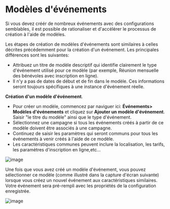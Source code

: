 Modèles d'événements
====================

Si vous devez créér de nombreux événements avec des configurations semblables, il est possible de rationaliser et d'accélérer le processus de création à l'aide de modèles.

Les étapes de création de modèles d'événements sont similaires à celles décrites précédemment pour la création d'un événement. Les principales différences sont les suivantes:

-   Attribuez un titre de modèle descriptif qui identifie clairement le type d'événement utilisé pour ce modèle (par exemple, Réunion mensuelle des bénévoles avec inscription en ligne).
-   Il n'y a pas de dates de début et de fin dans le modèle. Ces informations seront toujours spécifiques à une instance d'événement réelle.

**Création d'un modèle d'événement**.

-   Pour créer un modèle, commencez par naviguer ici: **Événements> Modèles d'événements** et cliquez sur **Ajouter un modèle d'événement**. Saisir "le titre du modèle" ainsi que le type d'événement.
-   Sélectionnez une campagne si tous les événements créés à partir de ce modèle doivent être associés à une campagne.
-   Continuez de saisir les paramètres qui seront communs pour tous les événements à venir créés à l'aide de ce modèle.
-   Les caractéristiques communes peuvent inclure la localisation, les tarifs, les paramètres d'inscription en ligne,etc...

![image](/img/Fr_creation_modele_evenement.PNG)

Une fois que vous avez créé un modèle d'événement, vous pouvez sélectionner ce modèle (comme illustré dans la capture d'écran suivante) lorsque vous créez un nouvel événement aux caractéristiques similaires. Votre événement sera pré-rempli avec les propriétés de la configuration enregistrée.

![image](/img/event_template_new.png)
